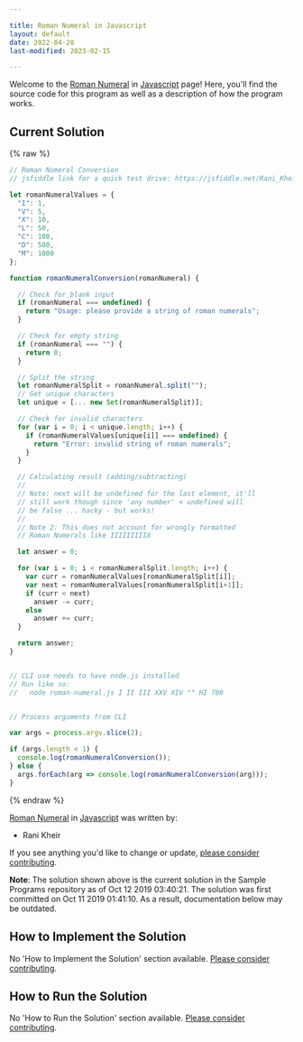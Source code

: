 ```yaml
---

title: Roman Numeral in Javascript
layout: default
date: 2022-04-28
last-modified: 2023-02-15

---
```


Welcome to the [Roman Numeral](https://sampleprograms.io/projects/roman-numeral) in [Javascript](https://sampleprograms.io/languages/javascript) page! Here, you'll find the source code for this program as well as a description of how the program works.

## Current Solution

{% raw %}

```javascript
// Roman Numeral Conversion
// jsfiddle link for a quick test drive: https://jsfiddle.net/Rani_Kheir/r8wpLagq/10/

let romanNumeralValues = {
  "I": 1,
  "V": 5,
  "X": 10,
  "L": 50,
  "C": 100,
  "D": 500,
  "M": 1000
};

function romanNumeralConversion(romanNumeral) {

  // Check for blank input
  if (romanNumeral === undefined) {
    return "Usage: please provide a string of roman numerals";
  }

  // Check for empty string
  if (romanNumeral === "") {
    return 0;
  }

  // Split the string
  let romanNumeralSplit = romanNumeral.split("");
  // Get unique characters
  let unique = [... new Set(romanNumeralSplit)];

  // Check for invalid characters
  for (var i = 0; i < unique.length; i++) {
    if (romanNumeralValues[unique[i]] === undefined) {
      return "Error: invalid string of roman numerals";
    }
  }

  // Calculating result (adding/subtracting)
  // 
  // Note: next will be undefined for the last element, it'll
  // still work though since 'any number' < undefined will
  // be false ... hacky - but works!
  //
  // Note 2: This does not account for wrongly formatted
  // Roman Numerals like IIIIIIIIIX

  let answer = 0;

  for (var i = 0; i < romanNumeralSplit.length; i++) {
    var curr = romanNumeralValues[romanNumeralSplit[i]];
    var next = romanNumeralValues[romanNumeralSplit[i+1]];
    if (curr < next)
      answer -= curr;
    else
      answer += curr;
  }

  return answer;
}


// CLI use needs to have node.js installed
// Run like so:
//   node roman-numeral.js I II III XXV XIV "" HI 700


// Process arguments from CLI

var args = process.argv.slice(2);

if (args.length < 1) {
  console.log(romanNumeralConversion());
} else {
  args.forEach(arg => console.log(romanNumeralConversion(arg)));
}
```

{% endraw %}

[Roman Numeral](https://sampleprograms.io/projects/roman-numeral) in [Javascript](https://sampleprograms.io/languages/javascript) was written by:

- Rani Kheir

If you see anything you'd like to change or update, [please consider contributing](https://github.com/TheRenegadeCoder/sample-programs).

**Note**: The solution shown above is the current solution in the Sample Programs repository as of Oct 12 2019 03:40:21. The solution was first committed on Oct 11 2019 01:41:10. As a result, documentation below may be outdated.

## How to Implement the Solution

No 'How to Implement the Solution' section available. [Please consider contributing](https://github.com/TheRenegadeCoder/sample-programs-website).

## How to Run the Solution

No 'How to Run the Solution' section available. [Please consider contributing](https://github.com/TheRenegadeCoder/sample-programs-website).